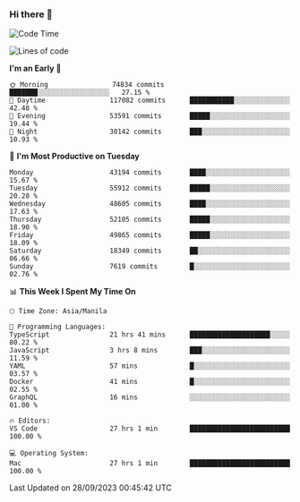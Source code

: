 ### Hi there 👋

<!--START_SECTION:waka-->
![Code Time](http://img.shields.io/badge/Code%20Time-4%2C379%20hrs%2024%20mins-blue)

![Lines of code](https://img.shields.io/badge/From%20Hello%20World%20I%27ve%20Written-106.7%20million%20lines%20of%20code-blue)

**I'm an Early 🐤** 

```text
🌞 Morning                74834 commits       ███████░░░░░░░░░░░░░░░░░░   27.15 % 
🌆 Daytime                117082 commits      ███████████░░░░░░░░░░░░░░   42.48 % 
🌃 Evening                53591 commits       █████░░░░░░░░░░░░░░░░░░░░   19.44 % 
🌙 Night                  30142 commits       ███░░░░░░░░░░░░░░░░░░░░░░   10.93 % 
```
📅 **I'm Most Productive on Tuesday** 

```text
Monday                   43194 commits       ████░░░░░░░░░░░░░░░░░░░░░   15.67 % 
Tuesday                  55912 commits       █████░░░░░░░░░░░░░░░░░░░░   20.28 % 
Wednesday                48605 commits       ████░░░░░░░░░░░░░░░░░░░░░   17.63 % 
Thursday                 52105 commits       █████░░░░░░░░░░░░░░░░░░░░   18.90 % 
Friday                   49865 commits       █████░░░░░░░░░░░░░░░░░░░░   18.09 % 
Saturday                 18349 commits       ██░░░░░░░░░░░░░░░░░░░░░░░   06.66 % 
Sunday                   7619 commits        █░░░░░░░░░░░░░░░░░░░░░░░░   02.76 % 
```


📊 **This Week I Spent My Time On** 

```text
🕑︎ Time Zone: Asia/Manila

💬 Programming Languages: 
TypeScript               21 hrs 41 mins      ████████████████████░░░░░   80.22 % 
JavaScript               3 hrs 8 mins        ███░░░░░░░░░░░░░░░░░░░░░░   11.59 % 
YAML                     57 mins             █░░░░░░░░░░░░░░░░░░░░░░░░   03.57 % 
Docker                   41 mins             █░░░░░░░░░░░░░░░░░░░░░░░░   02.55 % 
GraphQL                  16 mins             ░░░░░░░░░░░░░░░░░░░░░░░░░   01.00 % 

🔥 Editors: 
VS Code                  27 hrs 1 min        █████████████████████████   100.00 % 

💻 Operating System: 
Mac                      27 hrs 1 min        █████████████████████████   100.00 % 
```


 Last Updated on 28/09/2023 00:45:42 UTC
<!--END_SECTION:waka-->


<!--
**rad182/rad182** is a ✨ _special_ ✨ repository because its `README.md` (this file) appears on your GitHub profile.

Here are some ideas to get you started:

- 🔭 I’m currently working on ...
- 🌱 I’m currently learning ...
- 👯 I’m looking to collaborate on ...
- 🤔 I’m looking for help with ...
- 💬 Ask me about ...
- 📫 How to reach me: ...
- 😄 Pronouns: ...
- ⚡ Fun fact: ...
-->
